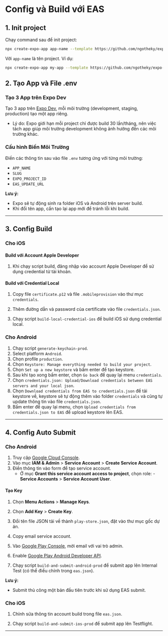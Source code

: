 # Config và Build với EAS

## 1. Init project

Chạy command sau để init project:

```bash
npx create-expo-app app-name --template https://github.com/ngotheky/expo-template
```

Với `app-name` là tên project. Ví dụ:

```bash
npx create-expo-app my-app --template https://github.com/ngotheky/expo-template
```

## 2. Tạo App và File .env

### Tạo 3 App trên Expo Dev

Tạo 3 app trên [Expo Dev](https://expo.dev), mỗi môi trường (development, staging, production) tạo một app riêng.

-   Lý do: Expo giới hạn mỗi project chỉ được build 30 lần/tháng, nên việc tách app giúp môi trường development không ảnh hưởng đến các môi trường khác.

### Cấu hình Biến Môi Trường

Điền các thông tin sau vào file `.env` tương ứng với từng môi trường:

-   `APP_NAME`
-   `SLUG`
-   `EXPO_PROJECT_ID`
-   `EAS_UPDATE_URL`

**Lưu ý:**

-   Expo sẽ tự động sinh ra folder iOS và Android trên server build.
-   Khi đổi tên app, cần tạo lại app mới để tránh lỗi khi build.

---

## 3. Config Build

### Cho iOS

#### Build với Account Apple Developer

1. Khi chạy script build, đăng nhập vào account Apple Developer để sử dụng credential từ tài khoản.

#### Build với Credential Local

1. Copy file `certificate.p12` và file `.mobileprovision` vào thư mục `credentials`.

2. Thêm đường dẫn và password của certificate vào file `credentials.json`.

3. Chạy script `build-local-credential-ios` để build iOS sử dụng credential local.

### Cho Android

1. Chạy script `generate-keychain-prod`.
2. Select platform `Android`.
3. Chọn profile `production`.
4. Chọn `Keystore: Manage everything needed to build your project`.
5. Chọn `Set up a new keystore` và bấm enter để tạo keystore.
6. Sau khi tạo xong bấm enter, chọn `Go back` để quay lại menu `credentials`.
7. Chọn `credentials.json: Upload/Download credentials between EAS servers and your local json`.
8. Chọn `Download credentials from EAS to credentials.json` để tải keystore về, keystore sẽ tự động thêm vào folder `credentials` và cũng tự update thông tin vào file `credentials.json`.
9. Bấm enter để quay lại menu, chọn `Upload credentials from credentials.json to EAS` để upload keystore lên EAS.

---

## 4. Config Auto Submit

### Cho Android

1. Truy cập [Google Cloud Console](https://console.cloud.google.com/).
2. Vào mục **IAM & Admin** > **Service Account** > **Create Service Account**.
3. Điền thông tin vào form để tạo service account.
    - Ở mục **Grant this service account access to project**, chọn role: - **Service Accounts** > **Service Account User**.

#### Tạo Key

1. Chọn **Menu Actions** > **Manage Keys**.

2. Chọn **Add Key** > **Create Key**.

3. Đổi tên file JSON tải về thành `play-store.json`, đặt vào thư mục gốc dự án.

4. Copy email service account.

5. Vào [Google Play Console](https://play.google.com/console), mời email với vai trò admin.

6. Enable [Google Play Android Developer API](https://console.cloud.google.com/apis/library/androidpublisher.googleapis.com).

7. Chạy script `build-and-submit-android-prod` để submit app lên Internal Test (có thể điều chỉnh trong `eas.json`).

**Lưu ý:**

-   Submit thủ công một bản đầu tiên trước khi sử dụng EAS submit.

### Cho iOS

1. Chỉnh sửa thông tin account build trong file `eas.json`.

2. Chạy script `build-and-submit-ios-prod` để submit app lên Testflight.

---
